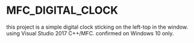 # MFC_DIGITAL_CLOCK

this project is a simple digital clock sticking on the left-top in the window.
using Visual Studio 2017 C++/MFC.
confirmed on Windows 10 only.
